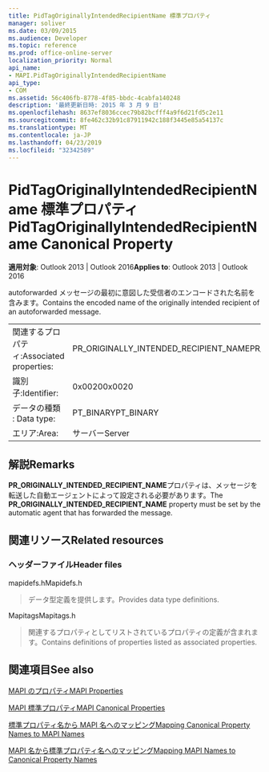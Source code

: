 ```yaml
---
title: PidTagOriginallyIntendedRecipientName 標準プロパティ
manager: soliver
ms.date: 03/09/2015
ms.audience: Developer
ms.topic: reference
ms.prod: office-online-server
localization_priority: Normal
api_name:
- MAPI.PidTagOriginallyIntendedRecipientName
api_type:
- COM
ms.assetid: 56c406fb-8778-4f85-bbdc-4cabfa140248
description: '最終更新日時: 2015 年 3 月 9 日'
ms.openlocfilehash: 8637ef8036ccec79b82bcfff4a9f6d21fd5c2e11
ms.sourcegitcommit: 8fe462c32b91c87911942c188f3445e85a54137c
ms.translationtype: MT
ms.contentlocale: ja-JP
ms.lasthandoff: 04/23/2019
ms.locfileid: "32342589"
---
```

# <a name="pidtagoriginallyintendedrecipientname-canonical-property"></a><span data-ttu-id="15462-103">PidTagOriginallyIntendedRecipientName 標準プロパティ</span><span class="sxs-lookup"><span data-stu-id="15462-103">PidTagOriginallyIntendedRecipientName Canonical Property</span></span>

  
  
<span data-ttu-id="15462-104">**適用対象**: Outlook 2013 | Outlook 2016</span><span class="sxs-lookup"><span data-stu-id="15462-104">**Applies to**: Outlook 2013 | Outlook 2016</span></span> 
  
<span data-ttu-id="15462-105">autoforwarded メッセージの最初に意図した受信者のエンコードされた名前を含みます。</span><span class="sxs-lookup"><span data-stu-id="15462-105">Contains the encoded name of the originally intended recipient of an autoforwarded message.</span></span>
  
|||
|:-----|:-----|
|<span data-ttu-id="15462-106">関連するプロパティ:</span><span class="sxs-lookup"><span data-stu-id="15462-106">Associated properties:</span></span>  <br/> |<span data-ttu-id="15462-107">PR_ORIGINALLY_INTENDED_RECIPIENT_NAME</span><span class="sxs-lookup"><span data-stu-id="15462-107">PR_ORIGINALLY_INTENDED_RECIPIENT_NAME</span></span>  <br/> |
|<span data-ttu-id="15462-108">識別子:</span><span class="sxs-lookup"><span data-stu-id="15462-108">Identifier:</span></span>  <br/> |<span data-ttu-id="15462-109">0x0020</span><span class="sxs-lookup"><span data-stu-id="15462-109">0x0020</span></span>  <br/> |
|<span data-ttu-id="15462-110">データの種類 : </span><span class="sxs-lookup"><span data-stu-id="15462-110">Data type:</span></span>  <br/> |<span data-ttu-id="15462-111">PT_BINARY</span><span class="sxs-lookup"><span data-stu-id="15462-111">PT_BINARY</span></span>  <br/> |
|<span data-ttu-id="15462-112">エリア:</span><span class="sxs-lookup"><span data-stu-id="15462-112">Area:</span></span>  <br/> |<span data-ttu-id="15462-113">サーバー</span><span class="sxs-lookup"><span data-stu-id="15462-113">Server</span></span>  <br/> |
   
## <a name="remarks"></a><span data-ttu-id="15462-114">解説</span><span class="sxs-lookup"><span data-stu-id="15462-114">Remarks</span></span>

<span data-ttu-id="15462-115">**PR_ORIGINALLY_INTENDED_RECIPIENT_NAME**プロパティは、メッセージを転送した自動エージェントによって設定される必要があります。</span><span class="sxs-lookup"><span data-stu-id="15462-115">The **PR_ORIGINALLY_INTENDED_RECIPIENT_NAME** property must be set by the automatic agent that has forwarded the message.</span></span> 
  
## <a name="related-resources"></a><span data-ttu-id="15462-116">関連リソース</span><span class="sxs-lookup"><span data-stu-id="15462-116">Related resources</span></span>

### <a name="header-files"></a><span data-ttu-id="15462-117">ヘッダーファイル</span><span class="sxs-lookup"><span data-stu-id="15462-117">Header files</span></span>

<span data-ttu-id="15462-118">mapidefs.h</span><span class="sxs-lookup"><span data-stu-id="15462-118">Mapidefs.h</span></span>
  
> <span data-ttu-id="15462-119">データ型定義を提供します。</span><span class="sxs-lookup"><span data-stu-id="15462-119">Provides data type definitions.</span></span>
    
<span data-ttu-id="15462-120">Mapitags</span><span class="sxs-lookup"><span data-stu-id="15462-120">Mapitags.h</span></span>
  
> <span data-ttu-id="15462-121">関連するプロパティとしてリストされているプロパティの定義が含まれます。</span><span class="sxs-lookup"><span data-stu-id="15462-121">Contains definitions of properties listed as associated properties.</span></span>
    
## <a name="see-also"></a><span data-ttu-id="15462-122">関連項目</span><span class="sxs-lookup"><span data-stu-id="15462-122">See also</span></span>



[<span data-ttu-id="15462-123">MAPI のプロパティ</span><span class="sxs-lookup"><span data-stu-id="15462-123">MAPI Properties</span></span>](mapi-properties.md)
  
[<span data-ttu-id="15462-124">MAPI 標準プロパティ</span><span class="sxs-lookup"><span data-stu-id="15462-124">MAPI Canonical Properties</span></span>](mapi-canonical-properties.md)
  
[<span data-ttu-id="15462-125">標準プロパティ名から MAPI 名へのマッピング</span><span class="sxs-lookup"><span data-stu-id="15462-125">Mapping Canonical Property Names to MAPI Names</span></span>](mapping-canonical-property-names-to-mapi-names.md)
  
[<span data-ttu-id="15462-126">MAPI 名から標準プロパティ名へのマッピング</span><span class="sxs-lookup"><span data-stu-id="15462-126">Mapping MAPI Names to Canonical Property Names</span></span>](mapping-mapi-names-to-canonical-property-names.md)


